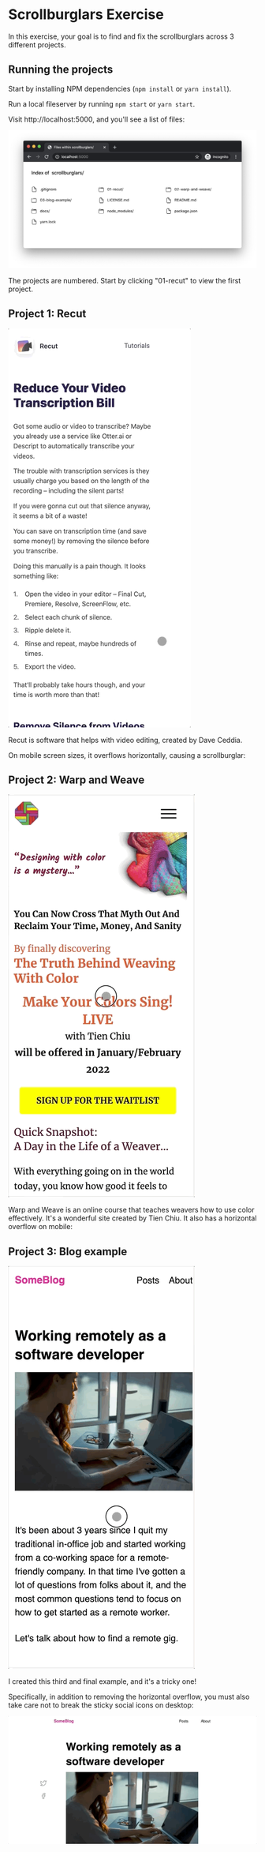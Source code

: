 # Scrollburglars Exercise

In this exercise, your goal is to find and fix the scrollburglars across 3 different projects.

## Running the projects

Start by installing NPM dependencies (`npm install` or `yarn install`).

Run a local fileserver by running `npm start` or `yarn start`.

Visit http://localhost:5000, and you'll see a list of files:

![A directory listing of the files and folders in this project, in a web browser](./docs/file-server.png)

The projects are numbered. Start by clicking "01-recut" to view the first project.

## Project 1: Recut

![A screen recording showing that the page can be scrolled horizontally, slightly, in the Chrome responsive emulator](./docs/recut.gif)

Recut is software that helps with video editing, created by Dave Ceddia.

On mobile screen sizes, it overflows horizontally, causing a scrollburglar:

## Project 2: Warp and Weave

![Another example of horizontal overflow](./docs/warp-and-weave.gif)

Warp and Weave is an online course that teaches weavers how to use color effectively. It's a wonderful site created by Tien Chiu. It also has a horizontal overflow on mobile:

## Project 3: Blog example

![Yet another example](./docs/blog-example.gif)

I created this third and final example, and it's a tricky one!

Specifically, in addition to removing the horizontal overflow, you must also take care not to break the sticky social icons on desktop:

![A desktop screen recording, showing icons that sit to the left of the content, and become anchored to the viewport on scroll](./docs/sticky-icons.gif)
